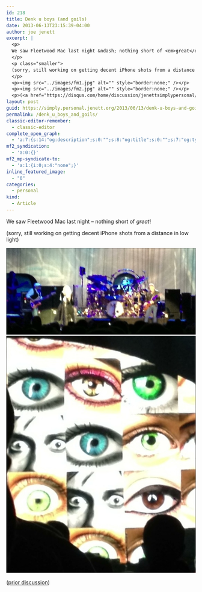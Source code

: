 ```yaml
---
id: 218
title: Denk u boys (and goils)
date: 2013-06-13T23:15:39-04:00
author: joe jenett
excerpt: |
  <p>
  We saw Fleetwood Mac last night &ndash; nothing short of <em>great</em>!
  </p>
  <p class="smaller">
  (sorry, still working on getting decent iPhone shots from a distance in low light)
  </p>
  <p><img src="../images/fm1.jpg" alt="" style="border:none;" /></p>
  <p><img src="../images/fm2.jpg" alt="" style="border:none;" /></p>
  <p>(<a href="https://disqus.com/home/discussion/jenettsimplypersonal/jenettsimplypersonal_denk_u_boys_and_goils/">prior discussion</a>)</p>
layout: post
guid: https://simply.personal.jenett.org/2013/06/13/denk-u-boys-and-goils/
permalink: /denk_u_boys_and_goils/
classic-editor-remember:
  - classic-editor
complete_open_graph:
  - 'a:7:{s:14:"og:description";s:0:"";s:8:"og:title";s:0:"";s:7:"og:type";s:0:"";s:12:"twitter:card";s:7:"summary";s:15:"twitter:creator";s:0:"";s:19:"twitter:description";s:0:"";s:8:"og:image";s:0:"";}'
mf2_syndication:
  - 'a:0:{}'
mf2_mp-syndicate-to:
  - 'a:1:{i:0;s:4:"none";}'
inline_featured_image:
  - "0"
categories:
  - personal
kind:
  - Article
---
```

We saw Fleetwood Mac last night &ndash; nothing short of _great_! 

<p class="smaller">
  (sorry, still working on getting decent iPhone shots from a distance in low light)
</p>

<img src="../images/fm1.jpg" alt="" style="border:none;" /> 

<img src="../images/fm2.jpg" alt="" style="border:none;" /> 

([prior discussion](https://disqus.com/home/discussion/jenettsimplypersonal/jenettsimplypersonal_denk_u_boys_and_goils/))
